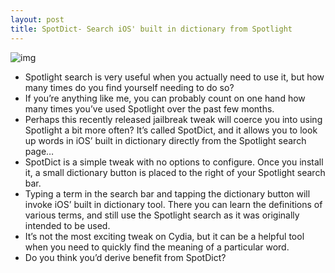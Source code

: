 ```yaml
---
layout: post
title: SpotDict- Search iOS' built in dictionary from Spotlight
---
```

![img](http://media.idownloadblog.com/wp-content/uploads/2012/05/SpotDict-Screenshot.jpg)
* Spotlight search is very useful when you actually need to use it, but how many times do you find yourself needing to do so?
* If you’re anything like me, you can probably count on one hand how many times you’ve used Spotlight over the past few months.
* Perhaps this recently released jailbreak tweak will coerce you into using Spotlight a bit more often? It’s called SpotDict, and it allows you to look up words in iOS’ built in dictionary directly from the Spotlight search page…
* SpotDict is a simple tweak with no options to configure. Once you install it, a small dictionary button is placed to the right of your Spotlight search bar.
* Typing a term in the search bar and tapping the dictionary button will invoke iOS’ built in dictionary tool. There you can learn the definitions of various terms, and still use the Spotlight search as it was originally intended to be used.
* It’s not the most exciting tweak on Cydia, but it can be a helpful tool when you need to quickly find the meaning of a particular word.
* Do you think you’d derive benefit from SpotDict?

